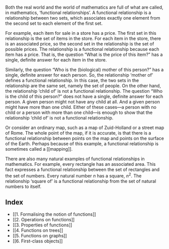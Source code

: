 Both the real world and the world of mathematics are full of what are called, in mathematics, ‘functional relationships’. A functional relationship is a relationship between two sets, which associates exactly one element from the second set to each element of the first set.

For example, each item for sale in a store has a price. The first set in this relationship is the set of items in the store. For each item in the store, there is an associated price, so the second set in the relationship is the set of possible prices. The relationship is a functional relationship because each item has a price. That is, the question “What is the price of this item?” has a single, definite answer for each item in the store.

Similarly, the question “Who is the (biological) mother of this person?” has a single, definite answer for each person. So, the relationship ‘mother of’ defines a functional relationship. In this case, the two sets in the relationship are the same set, namely the set of people. On the other hand, the relationship ‘child of’ is not a functional relationship. The question “Who is the child of this person?” does not have a single, definite answer for each person. A given person might not have any child at all. And a given person might have more than one child. Either of these cases—a person with no child or a person with more than one child—is enough to show that the relationship ‘child of’ is not a functional relationship.

Or consider an ordinary map, such as a map of Zuid-Holland or a street map of Rome. The whole point of the map, if it is accurate, is that there is a functional relationship between points on the map and points on the surface of the Earth. Perhaps because of this example, a functional relationship is sometimes called a [[mapping]].

There are also many natural examples of functional relationships in mathematics. For example, every rectangle has an associated area. This fact expresses a functional relationship between the set of rectangles and the set of numbers. Every natural number *n* has a square, $n^2$. The relationship ‘square of’ is a functional relationship from the set of natural numbers to itself.

## Index
- [[1. Formalising the notion of functions]]
- [[2. Operations on functions]]
- [[3. Properties of functions]]
- [[4. Functions on trees]]
- [[5. Functions on graphs]]
- [[6. First-class objects]]